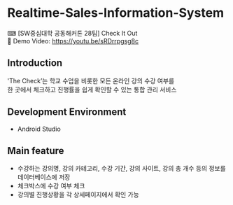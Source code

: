 # Realtime-Sales-Information-System
⌨ [SW중심대학 공동해커톤 28팀]  Check It Out <br>
🎥 Demo Video: https://youtu.be/sRDrrpgsg8c <br>
## Introduction
'The Check’는 학교 수업을 비롯한 모든 온라인 강의 수강 여부를<br>
한 곳에서 체크하고 진행률을 쉽게 확인할 수 있는 통합 관리 서비스

## Development Environment
* Android Studio

## Main feature
* 수강하는 강의명, 강의 카테고리, 수강 기간, 강의 사이트, 강의 총 개수 등의 정보를 데이터베이스에 저장
* 체크박스에 수강 여부 체크
* 강의별 진행상황을 각 상세페이지에서 확인 가능
